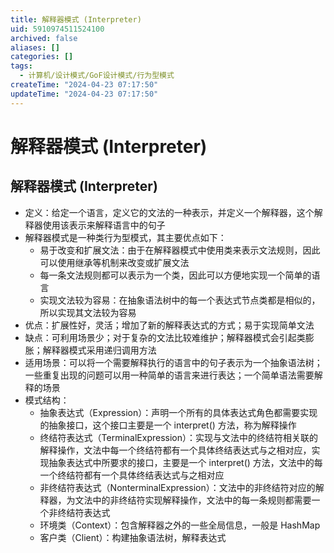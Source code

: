 ```yaml
---
title: 解释器模式 (Interpreter)
uid: 5910974511524100
archived: false
aliases: []
categories: []
tags:
  - 计算机/设计模式/GoF设计模式/行为型模式
createTime: "2024-04-23 07:17:50"
updateTime: "2024-04-23 07:17:50"
---
```


# 解释器模式 (Interpreter)

## 解释器模式 (Interpreter)

- 定义：给定一个语言，定义它的文法的一种表示，并定义一个解释器，这个解释器使用该表示来解释语言中的句子
- 解释器模式是一种类行为型模式，其主要优点如下：
  - 易于改变和扩展文法：由于在解释器模式中使用类来表示文法规则，因此可以使用继承等机制来改变或扩展文法
  - 每一条文法规则都可以表示为一个类，因此可以方便地实现一个简单的语言
  - 实现文法较为容易：在抽象语法树中的每一个表达式节点类都是相似的，所以实现其文法较为容易
- 优点：扩展性好，灵活；增加了新的解释表达式的方式；易于实现简单文法
- 缺点：可利用场景少；对于复杂的文法比较难维护；解释器模式会引起类膨胀；解释器模式采用递归调用方法
- 适用场景：可以将一个需要解释执行的语言中的句子表示为一个抽象语法树；一些重复出现的问题可以用一种简单的语言来进行表达；一个简单语法需要解释的场景
- 模式结构：
  - 抽象表达式（Expression）：声明一个所有的具体表达式角色都需要实现的抽象接口，这个接口主要是一个 interpret() 方法，称为解释操作
  - 终结符表达式（TerminalExpression）：实现与文法中的终结符相关联的解释操作，文法中每一个终结符都有一个具体终结表达式与之相对应，实现抽象表达式中所要求的接口，主要是一个 interpret() 方法，文法中的每一个终结符都有一个具体终结表达式与之相对应
  - 非终结符表达式（NonterminalExpression）：文法中的非终结符对应的解释器，为文法中的非终结符实现解释操作，文法中的每一条规则都需要一个非终结符表达式
  - 环境类（Context）：包含解释器之外的一些全局信息，一般是 HashMap
  - 客户类（Client）：构建抽象语法树，解释表达式
